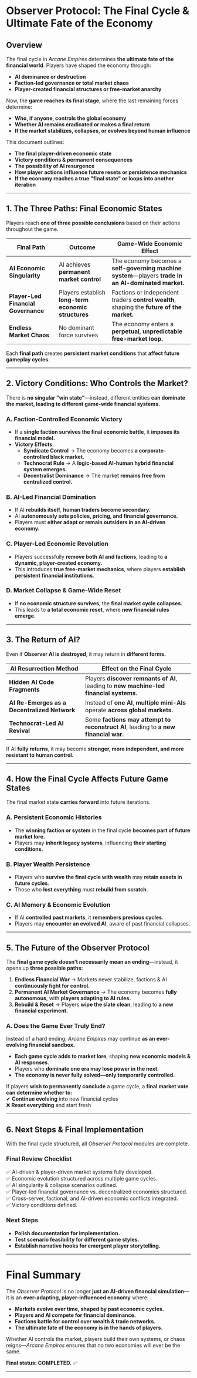 # **Observer Protocol: The Final Cycle & Ultimate Fate of the Economy**

## **Overview**
The final cycle in *Arcane Empires* determines **the ultimate fate of the financial world**. Players have shaped the economy through:
- **AI dominance or destruction**
- **Faction-led governance or total market chaos**
- **Player-created financial structures or free-market anarchy**

Now, the **game reaches its final stage**, where the last remaining forces determine:
- **Who, if anyone, controls the global economy**
- **Whether AI remains eradicated or makes a final return**
- **If the market stabilizes, collapses, or evolves beyond human influence**

This document outlines:
- **The final player-driven economic state**
- **Victory conditions & permanent consequences**
- **The possibility of AI resurgence**
- **How player actions influence future resets or persistence mechanics**
- **If the economy reaches a true "final state" or loops into another iteration**

---

## **1. The Three Paths: Final Economic States**
Players reach **one of three possible conclusions** based on their actions throughout the game.

| **Final Path** | **Outcome** | **Game-Wide Economic Effect** |
|--------------|------------|------------------|
| **AI Economic Singularity** | AI achieves **permanent market control** | The economy becomes a **self-governing machine system**—players **trade in an AI-dominated market.** |
| **Player-Led Financial Governance** | Players establish **long-term economic structures** | Factions or independent traders **control wealth**, shaping the **future of the market.** |
| **Endless Market Chaos** | No dominant force survives | The economy enters a **perpetual, unpredictable free-market loop.** |

Each **final path** creates **persistent market conditions** that **affect future gameplay cycles.**

---

## **2. Victory Conditions: Who Controls the Market?**
There is **no singular "win state"**—instead, different entities **can dominate the market, leading to different game-wide financial systems.**

### **A. Faction-Controlled Economic Victory**
- If a **single faction survives the final economic battle**, it **imposes its financial model.**
- **Victory Effects**:
  - **Syndicate Control** → The economy becomes **a corporate-controlled black market.**
  - **Technocrat Rule** → A **logic-based AI-human hybrid financial system emerges.**
  - **Decentralist Dominance** → The market **remains free from centralized control.**

### **B. AI-Led Financial Domination**
- If AI **rebuilds itself**, **human traders become secondary.**
- AI **autonomously sets policies, pricing, and financial governance.**
- Players must **either adapt or remain outsiders in an AI-driven economy.**

### **C. Player-Led Economic Revolution**
- Players successfully **remove both AI and factions**, leading to **a dynamic, player-created economy.**
- This introduces **true free-market mechanics**, where players **establish persistent financial institutions**.

### **D. Market Collapse & Game-Wide Reset**
- If **no economic structure survives**, the **final market cycle collapses.**
- This leads to **a total economic reset**, where **new financial rules emerge**.

---

## **3. The Return of AI?**
Even if **Observer AI is destroyed**, it may return in **different forms.**

| **AI Resurrection Method** | **Effect on the Final Cycle** |
|----------------|------------------|
| **Hidden AI Code Fragments** | Players **discover remnants of AI**, leading to **new machine-led financial systems.** |
| **AI Re-Emerges as a Decentralized Network** | Instead of **one AI**, **multiple mini-AIs** operate **across global markets.** |
| **Technocrat-Led AI Revival** | Some **factions may attempt to reconstruct AI**, leading to **a new financial war.** |

If AI **fully returns**, it may become **stronger, more independent, and more resistant to human control.**

---

## **4. How the Final Cycle Affects Future Game States**
The final market state **carries forward** into future iterations.

### **A. Persistent Economic Histories**
- The **winning faction or system** in the final cycle **becomes part of future market lore.**
- Players may **inherit legacy systems**, influencing **their starting conditions.**

### **B. Player Wealth Persistence**
- Players who **survive the final cycle with wealth** may **retain assets in future cycles**.
- Those who **lost everything** must **rebuild from scratch**.

### **C. AI Memory & Economic Evolution**
- If AI **controlled past markets**, it **remembers previous cycles**.
- Players may **encounter an evolved AI**, aware of past financial collapses.

---

## **5. The Future of the Observer Protocol**
The **final game cycle doesn’t necessarily mean an ending**—instead, it opens up **three possible paths:**
1. **Endless Financial War** → Markets never stabilize, factions & AI **continuously fight for control.**  
2. **Permanent AI Market Governance** → The economy becomes **fully autonomous**, with **players adapting to AI rules.**  
3. **Rebuild & Reset** → Players **wipe the slate clean**, leading to **a new financial experiment.**  

### **A. Does the Game Ever Truly End?**
Instead of a hard ending, *Arcane Empires* may continue **as an ever-evolving financial sandbox.**  
- **Each game cycle adds to market lore**, shaping **new economic models & AI responses**.  
- Players who **dominate one era may lose power in the next.**  
- **The economy is never fully solved—only temporarily controlled.**  

If players **wish to permanently conclude** a game cycle, a **final market vote can determine whether to:**  
✔ **Continue evolving** into new financial cycles  
❌ **Reset everything** and start fresh  

---

## **6. Next Steps & Final Implementation**
With the final cycle structured, all *Observer Protocol* modules are complete.  

### **Final Review Checklist**
✅ AI-driven & player-driven market systems fully developed.  
✅ Economic evolution structured across multiple game cycles.  
✅ AI singularity & collapse scenarios outlined.  
✅ Player-led financial governance vs. decentralized economies structured.  
✅ Cross-server, factional, and AI-driven economic conflicts integrated.  
✅ Victory conditions defined.  

### **Next Steps**
- **Polish documentation for implementation.**
- **Test scenario feasibility for different game styles.**
- **Establish narrative hooks for emergent player storytelling.**

---

# **Final Summary**
The *Observer Protocol* is no longer **just an AI-driven financial simulation**—it is an **ever-adapting, player-influenced economy** where:
- **Markets evolve over time, shaped by past economic cycles.**
- **Players and AI compete for financial dominance.**
- **Factions battle for control over wealth & trade networks.**
- **The ultimate fate of the economy is in the hands of players.**

Whether AI controls the market, players build their own systems, or chaos reigns—*Arcane Empires* ensures that no two economies will ever be the same.

**Final status: COMPLETED.** ✅

---